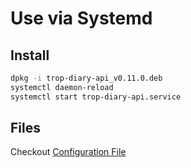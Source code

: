 # Use via Systemd

## Install

```bash
dpkg -i trop-diary-api_v0.11.0.deb
systemctl daemon-reload
systemctl start trop-diary-api.service
```

## Files

Checkout [Configuration File](use_conf_file.md)
